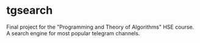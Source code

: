 # tgsearch
Final project for the "Programming and Theory of Algorithms" HSE course. A search engine for most popular telegram channels.
